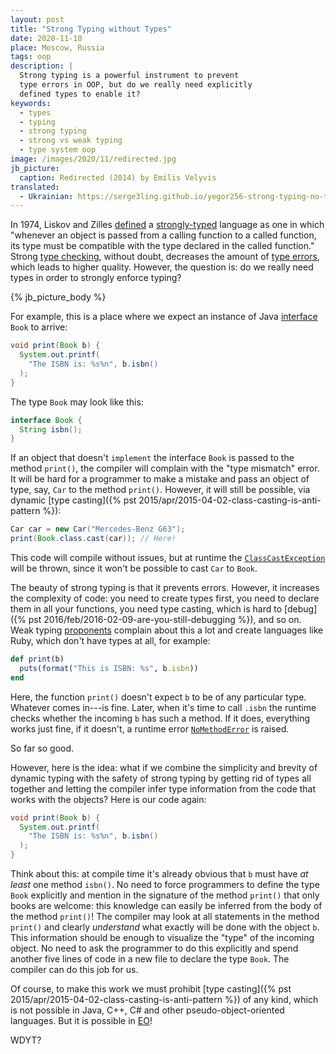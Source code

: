 ```yaml
---
layout: post
title: "Strong Typing without Types"
date: 2020-11-10
place: Moscow, Russia
tags: oop
description: |
  Strong typing is a powerful instrument to prevent
  type errors in OOP, but do we really need explicitly
  defined types to enable it?
keywords:
  - types
  - typing
  - strong typing
  - strong vs weak typing
  - type system oop
image: /images/2020/11/redirected.jpg
jb_picture:
  caption: Redirected (2014) by Emilis Velyvis
translated:
  - Ukrainian: https://serge3ling.github.io/yegor256-strong-typing-no-types/
---
```


In 1974, Liskov and Zilles [defined](https://dl.acm.org/doi/abs/10.1145/942572.807045)
a [strongly-typed](https://en.wikipedia.org/wiki/Strong_and_weak_typing)
language as one in which "whenever an object is passed from
a calling function to a called function, its type must be
compatible with the type declared in the called function."
Strong [type checking](https://en.wikipedia.org/wiki/Type_system),
without doubt, decreases the amount of
[type errors](https://en.wikipedia.org/wiki/Type_system#Type_errors),
which leads to higher quality. However, the question is:
do we really need types in order to strongly enforce typing?

<!--more-->

{% jb_picture_body %}

For example, this is a place where we expect an instance of
Java [interface](https://docs.oracle.com/javase/tutorial/java/concepts/interface.html)
`Book` to arrive:

```java
void print(Book b) {
  System.out.printf(
    "The ISBN is: %s%n", b.isbn()
  );
}
```

The type `Book` may look like this:

```java
interface Book {
  String isbn();
}
```

If an object that doesn't `implement` the interface `Book` is passed
to the method `print()`, the compiler will complain
with the "type mismatch" error. It will be hard for a programmer to make
a mistake and pass an object of type, say, `Car` to the method `print()`.
However, it will still be possible, via dynamic 
[type casting]({% pst 2015/apr/2015-04-02-class-casting-is-anti-pattern %}):

```java
Car car = new Car("Mercedes-Benz G63");
print(Book.class.cast(car)); // Here!
```

This code will compile without issues, but at runtime the
[`ClassCastException`](https://docs.oracle.com/javase/7/docs/api/java/lang/ClassCastException.html)
will be thrown, since it won't be
possible to cast `Car` to `Book`.

The beauty of strong typing is that it prevents errors. However, it increases
the complexity of code: you need to create types first, you need to declare them
in all your functions, you need type casting, which is hard to 
[debug]({% pst 2016/feb/2016-02-09-are-you-still-debugging %}), and so on.
Weak typing [proponents](https://softwareengineering.stackexchange.com/questions/38002)
complain about this a lot and create languages like Ruby,
which don't have types at all, for example:

```ruby
def print(b)
  puts(format("This is ISBN: %s", b.isbn))
end
```

Here, the function `print()` doesn't expect `b` to be of any
particular type. Whatever comes in---is fine. Later, when it's
time to call `.isbn` the runtime checks whether the
incoming `b` has such a method. If it does, everything works just fine,
if it doesn't, a runtime error [`NoMethodError`](https://ruby-doc.org/core-2.5.0/NoMethodError.html)
is raised.

So far so good.

However, here is the idea: what if we combine the simplicity and brevity
of dynamic typing with the safety of strong typing by getting
rid of types all together and letting the compiler infer type
information from the code that works with the objects? Here is our
code again:

```java
void print(Book b) {
  System.out.printf(
    "The ISBN is: %s%n", b.isbn()
  );
}
```

Think about this: at compile time it's already obvious that `b` must have
_at least_ one method `isbn()`. No need to force programmers to define
the type `Book` explicitly and mention in the signature of the method `print()`
that only books are welcome: this knowledge can easily be inferred from
the body of the method `print()`! The compiler may look at all statements
in the method `print()` and clearly _understand_ what exactly will be done
with the object `b`. This information should be enough to visualize
the "type" of the incoming object. No need to ask the programmer to
do this explicitly and spend another five lines of code in a new file
to declare the type `Book`. The compiler can do this job for us.

Of course, to make this work we must prohibit
[type casting]({% pst 2015/apr/2015-04-02-class-casting-is-anti-pattern %})
of any kind, which is not possible in Java, C++, C# and other
pseudo-object-oriented languages. But it is possible in
[EO](https://www.eolang.org)!

WDYT?
